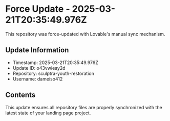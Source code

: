 
# Force Update - 2025-03-21T20:35:49.976Z

This repository was force-updated with Lovable's manual sync mechanism.

## Update Information
- Timestamp: 2025-03-21T20:35:49.976Z
- Update ID: o43vwieay2d
- Repository: sculptra-youth-restoration
- Username: dameiso412

## Contents
This update ensures all repository files are properly synchronized with the latest state of your landing page project.
